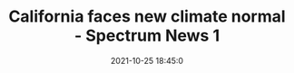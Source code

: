 ---
"title": "California faces new climate normal - Spectrum News 1"
"date": "2021-10-25 18:45:0"
"feed_name": "GOOGLENEWSDRILLING"
"feed_website": "https://news.google.com/search?q=drilling%2Bincident&hl=en-US&gl=US&ceid=US:en"
"feed_rss": "https://news.google.com/rss/search?q=drilling%2Bincident&hl=en-US&gl=US&ceid=US:en"
"link": "https://spectrumnews1.com/ca/la-west/in-focus/2021/10/25/in-focus-california-new-climate-normal"
"source": "{'href': 'https://spectrumnews1.com', 'title': 'Spectrum News 1'}"
"file": "_posts/2021-1-1-93027760925828da9e581ed3c737eb8d2b7ba677.md"
"accident": "0"
"drilling": "0"
"dead": "0"
"injured": "0"
"arrested": "0"
"place": "unknown place"
"where": "unknown site"
"causes": "unknown"
"place_uri": "unknown place"
---
